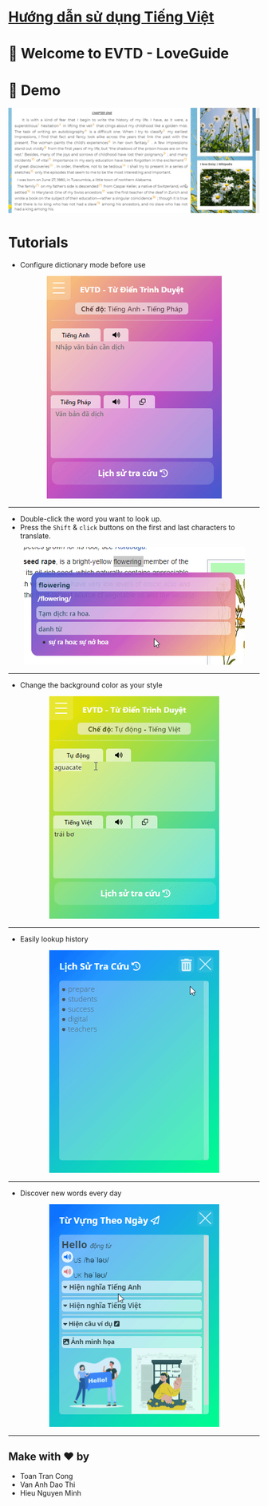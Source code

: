 
# [Hướng dẫn sử dụng Tiếng Việt](./Help.md)
# 👋 Welcome to EVTD - LoveGuide
# 🚀 Demo
![demo_en](./demo.gif)

# Tutorials
* Configure dictionary mode before use
<p align="center">
  <img  src="./feature2.gif">
</p>

---
* Double-click the word you want to look up.
* Press the ```Shift``` & ```click``` buttons on the first and last characters to translate.

<p align="center">
  <img src="./feature1.gif">
</p>

---
* Change the background color as your style
<p align="center">
  <img src="./color.gif">
</p>

---
* Easily lookup history
<p align="center">
  <img src="./history.gif">
</p>

---
* Discover new words every day
<p align="center">
  <img src="./daily.gif">
</p>

---
 
## Make with ❤ by
* Toan Tran Cong
* Van Anh Dao Thi 
* Hieu Nguyen Minh
